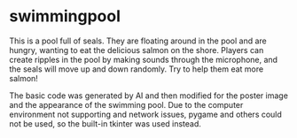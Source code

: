 # swimmingpool
This is  a pool full of seals. They are floating around in the pool and are hungry, wanting to eat the delicious salmon on the shore.
Players can create ripples in the pool by making sounds through the microphone, and the seals will move up and down randomly. Try to help them eat more salmon!

The basic code was generated by AI and then modified for the poster image and the appearance of the swimming pool.
 Due to the computer environment not supporting and network issues, pygame and others could not be used, so the built-in tkinter was used instead.
